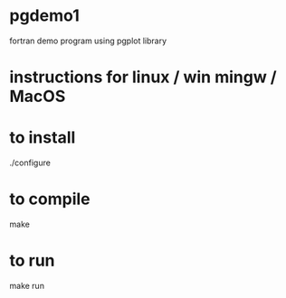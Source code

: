# pgdemo1
fortran demo program using pgplot library
# instructions for linux / win mingw / MacOS 
# to install
./configure
# to compile
make
# to run
make run


